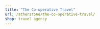 ```yaml
---
title: "The Co-operative Travel"
url: /atherstone/the-co-operative-travel/
shop: travel agency
---
```

